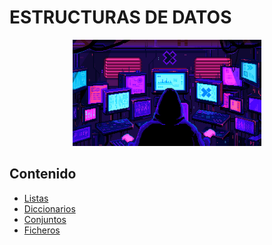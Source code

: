 # ESTRUCTURAS DE DATOS

<div align=center>
<img src="../../extras/pixel-jeff-matrix-s.gif" alt="me" width="60%">
</div>

## Contenido
- [Listas](https://github.com/Chugani05/1-DAW/blob/main/PRO/ut3/listas/README.md)
- [Diccionarios](https://github.com/Chugani05/1-DAW/blob/main/PRO/ut3/diccionarios/README.md)
- [Conjuntos](https://github.com/Chugani05/1-DAW/blob/main/PRO/ut3/conjuntos/README.md)
- [Ficheros](https://github.com/Chugani05/1-DAW/blob/main/PRO/ut3/ficheros/README.md)
